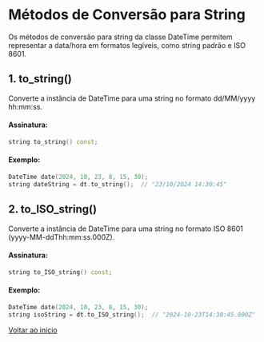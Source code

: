# Métodos de Conversão para String

Os métodos de conversão para string da classe DateTime permitem representar a data/hora em formatos legíveis, como string padrão e ISO 8601.

## 1. to_string()
Converte a instância de DateTime para uma string no formato dd/MM/yyyy hh:mm:ss.

#### Assinatura:

```c++
string to_string() const;
```

#### Exemplo:

```c++
DateTime date(2024, 10, 23, 8, 15, 30);
string dateString = dt.to_string();  // "23/10/2024 14:30:45"
```

## 2. to_ISO_string()
Converte a instância de DateTime para uma string no formato ISO 8601 (yyyy-MM-ddThh:mm:ss.000Z).

#### Assinatura:

```c++
string to_ISO_string() const;
```

#### Exemplo:

```c++
DateTime date(2024, 10, 23, 8, 15, 30);
string isoString = dt.to_ISO_string();  // "2024-10-23T14:30:45.000Z"
```

<a href="index.md">Voltar ao início</a>